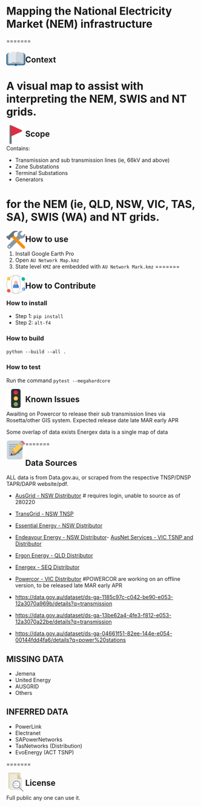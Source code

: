 
# Mapping the National Electricity Market (NEM) infrastructure
=======


<img align="left" width="50" height="50" src="./docs/icons/open-book.svg">

## Context
A visual map to assist with interpreting the NEM, SWIS and NT grids. 
=======

<img align="left" width="50" height="50" src="./docs/icons/flag.svg">

## Scope

Contains:

- Transmission and sub transmission lines (ie, 66kV and above)
- Zone Substations 
- Terminal Substations
- Generators

for the NEM (ie, QLD, NSW, VIC, TAS, SA), SWIS (WA) and NT grids. 
=======


<img align="left" width="50" height="50" src="./docs/icons/tools.svg">

## How to use

1. Install Google Earth Pro 
1. Open `AU Network Map.kmz`
1. State level `KMZ` are embedded with `AU Network Mark.kmz`
=======


<img align="left" width="50" height="50" src="./docs/icons/network.svg">

## How to Contribute


### How to install

- Step 1: `pip install`
- Step 2: `alt-f4`



### How to build

`python --build --all .`

### How to test

Run the command
`pytest --megahardcore`

<img align="left" width="50" height="50" src="./docs/icons/traffic-light.svg">

## Known Issues

Awaiting on Powercor to release their sub transmission lines via Rosetta/other GIS system. Expected release date late MAR early APR


Some overlap of data exists
Energex data is a single map of data


=======
<img align="left" width="50" height="50" src="./docs/icons/notes.svg">

## Data Sources


ALL data is from Data.gov.au, or scraped from the respective TNSP/DNSP TAPR/DAPR website/pdf. 


- [AusGrid - NSW Distributor](https://ausgrid.rosettaportal.com.au/) # requires login, unable to source as of 280220
- [TransGrid - NSW TNSP](https://tapr.transgrid.com.au/)
- [Essential Energy - NSW Distributor](https://dapr.essentialenergy.com.au/)
- [Endeavour Energy - NSW Distributor](https://dapr.endeavourenergy.com.au/)- [AusNet Services - VIC TSNP and Distributor](https://dapr.ausnetservices.com.au/)
- [Ergon Energy - QLD Distributor](https://www.ergon.com.au/network/network-management/future-investment/distribution-annual-planning-report/dapr-map-2018)
- [Energex - SEQ Distributor](https://www.energex.com.au/about-us/company-information/company-policies-And-reports/distribution-annual-planning-report/dapr-map-2018)
- [Powercor - VIC Distributor](https://www.powercor.com.au/customers/electricity-connections/solar-and-other-generation/connecting-larger-embedded-generation-systems/) #POWERCOR are working on an offline version, to be released late MAR early APR


- https://data.gov.au/dataset/ds-ga-1185c97c-c042-be90-e053-12a3070a969b/details?q=transmission
- https://data.gov.au/dataset/ds-ga-13be62a4-4fe3-f812-e053-12a3070a22be/details?q=transmission
- https://data.gov.au/dataset/ds-ga-04661f51-82ee-144e-e054-00144fdd4fa6/details?q=power%20stations

## MISSING DATA ##

- Jemena
- United Energy
- AUSGRID
- Others

## INFERRED DATA ##

- PowerLink
- Electranet
- SAPowerNetworks 
- TasNetworks (Distribution)
- EvoEnergy (ACT TSNP)

=======



<img align="left" width="50" height="50" src="./docs/icons/file.svg">

## License

Full public any one can use it.

